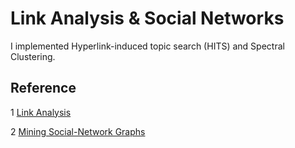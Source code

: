 # Link Analysis & Social Networks

I implemented Hyperlink-induced topic search (HITS) and Spectral Clustering.




## Reference
1 [Link Analysis](http://infolab.stanford.edu/~ullman/mmds/ch5.pdf)

2 [Mining Social-Network Graphs](http://infolab.stanford.edu/~ullman/mmds/ch10.pdf
)



